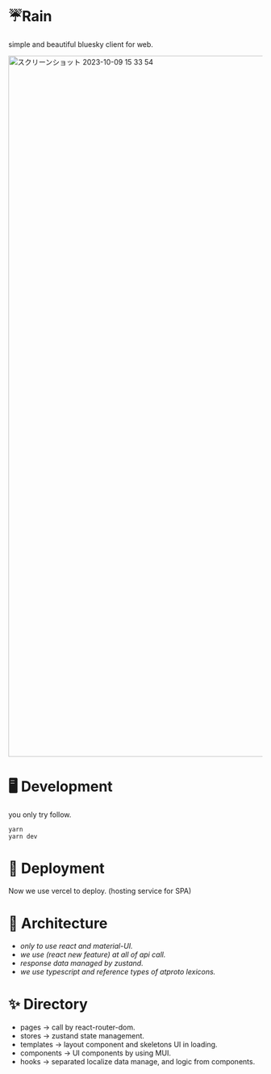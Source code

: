 # ☔Rain

simple and beautiful bluesky client for web.

<img width="1388" alt="スクリーンショット 2023-10-09 15 33 54" src="https://github.com/yoshiya0503/rain/assets/5334715/0963573d-d586-42fa-86ec-867e62851bfe">

# 🖥 Development

you only try follow.

```
yarn
yarn dev
```

# 🔖 Deployment

Now we use vercel to deploy. (hosting service for SPA)

# 🔨 Architecture

-   _only to use react and material-UI._
-   _we use <Suspense /> (react new feature) at all of api call._
-   _response data managed by zustand._
-   _we use typescript and reference types of atproto lexicons._

# ✨ Directory

-   pages -> call by react-router-dom.
-   stores -> zustand state management.
-   templates -> layout component and skeletons UI in loading.
-   components -> UI components by using MUI.
-   hooks -> separated localize data manage, and logic from components.
